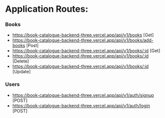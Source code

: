 # Application Routes:

### Books
- https://book-catalogue-backend-three.vercel.app/api/v1/books [Get]
- https://book-catalogue-backend-three.vercel.app/api/v1/books/add-books [Post]
- https://book-catalogue-backend-three.vercel.app/api/v1/books/:id [Get]
- https://book-catalogue-backend-three.vercel.app/api/v1/books/:id [Delete]
- https://book-catalogue-backend-three.vercel.app/api/v1/books/:id [Update]

### Users
- https://book-catalogue-backend-three.vercel.app/api/v1/auth/signup [POST]
- https://book-catalogue-backend-three.vercel.app/api/v1/auth/login [POST]

